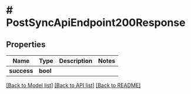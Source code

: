 # # PostSyncApiEndpoint200Response

## Properties

Name | Type | Description | Notes
------------ | ------------- | ------------- | -------------
**success** | **bool** |  |

[[Back to Model list]](../../README.md#models) [[Back to API list]](../../README.md#endpoints) [[Back to README]](../../README.md)
